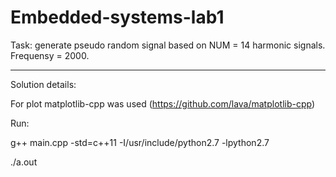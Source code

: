 # Embedded-systems-lab1

Task: generate pseudo random signal based on NUM = 14 harmonic signals. Frequensy = 2000.

-------------------------------------
Solution details:

For plot matplotlib-cpp was used (https://github.com/lava/matplotlib-cpp)

Run:

g++ main.cpp -std=c++11 -I/usr/include/python2.7 -lpython2.7

./a.out 



